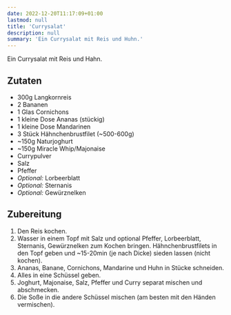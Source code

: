 ```yaml
---
date: 2022-12-20T11:17:09+01:00
lastmod: null
title: 'Currysalat'
description: null
summary: 'Ein Currysalat mit Reis und Huhn.'
---
```


Ein Currysalat mit Reis und Hahn.

## Zutaten

- 300g Langkornreis
- 2 Bananen
- 1 Glas Cornichons
- 1 kleine Dose Ananas (stückig)
- 1 kleine Dose Mandarinen
- 3 Stück Hähnchenbrustfilet (~500-600g)
- ~150g Naturjoghurt
- ~150g Miracle Whip/Majonaise
- Currypulver
- Salz
- Pfeffer
- _Optional:_ Lorbeerblatt
- _Optional:_ Sternanis
- _Optional:_ Gewürznelken

## Zubereitung

1. Den Reis kochen.
2. Wasser in einem Topf mit Salz und optional Pfeffer, Lorbeerblatt, Sternanis, Gewürznelken zum
   Kochen bringen.
   Hähnchenbrustfilets in den Topf geben und ~15-20min (je nach Dicke) sieden lassen (nicht kochen).
3. Ananas, Banane, Cornichons, Mandarine und Huhn in Stücke schneiden.
4. Alles in eine Schüssel geben.
5. Joghurt, Majonaise, Salz, Pfeffer und Curry separat mischen und abschmecken.
6. Die Soße in die andere Schüssel mischen (am besten mit den Händen vermischen).
